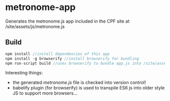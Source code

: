 # metronome-app

Generates the metronome.js app included in the CPF site at /site/assets/js/metronome.js

## Build

```javascript
npm install //install dependencies of this app
npm install -g browserify //install browserify for bundling
npm run-script build //uses browserify to bundle app.js into /site/assets/js/metronome.js
```

Interesting things:
- the generated *metronome.js* file is checked into version control!
- babelify plugin (for browserify) is used to transpile ES6 js into older style JS to support more browsers... 